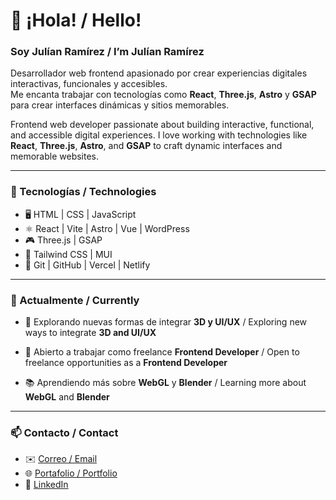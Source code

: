 # 👋 ¡Hola! / Hello!  
### Soy Julían Ramírez / I’m Julían Ramírez

Desarrollador web frontend apasionado por crear experiencias digitales interactivas, funcionales y accesibles.  
Me encanta trabajar con tecnologías como **React**, **Three.js**, **Astro** y **GSAP** para crear interfaces dinámicas y sitios memorables.

Frontend web developer passionate about building interactive, functional, and accessible digital experiences.
I love working with technologies like **React**, **Three.js**, **Astro**, and **GSAP** to craft dynamic interfaces and memorable websites.

---

### 🧰 Tecnologías / Technologies

- 🖥️ HTML | CSS | JavaScript  
- ⚛️ React | Vite | Astro | Vue | WordPress  
- 🎮 Three.js | GSAP  
- 🎨 Tailwind CSS | MUI  
- 🔧 Git | GitHub | Vercel | Netlify  

---

### 📌 Actualmente / Currently

- 🚀 Explorando nuevas formas de integrar **3D y UI/UX** / Exploring new ways to integrate **3D and UI/UX**   

- 💼 Abierto a trabajar como freelance **Frontend Developer** / Open to freelance opportunities as a **Frontend Developer**

- 📚 Aprendiendo más sobre **WebGL** y **Blender** / Learning more about **WebGL** and **Blender**

---

### 📫 Contacto / Contact

- ✉️ [Correo / Email](mailto:judramirezva@gmail.com)  
- 🌐 [Portafolio / Portfolio](https://juliandrv.com)  
- 💼 [LinkedIn](https://www.linkedin.com/in/juliandrv)
